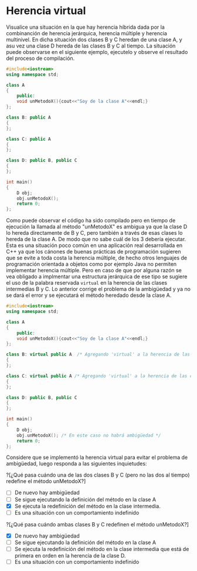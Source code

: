 # Herencia virtual

Visualice una situación en la que hay herencia híbrida dada por la combinanción de herencia jerárquica, herencia múltiple y herencia multinivel. En dicha situación dos clases B y C heredan de una clase A, y asu vez una clase D hereda de las clases B y C al tiempo. La situación puede observarse en el siguiente ejemplo, ejecutelo y observe el resultado del proceso de compilación.

```C++ runnable
#include<iostream>
using namespace std;

class A
{
    public:
    void unMetodoX(){cout<<"Soy de la clase A"<<endl;}
};

class B: public A  
{
};

class C: public A
{
};

class D: public B, public C
{
};

int main()
{
    D obj;
    obj.unMetodoX();
    return 0;
};
```
Como puede observar el código ha sido compilado pero en tiempo de ejecución la llamada al método "unMetodoX" es ambigua ya que la clase D lo hereda directamente de B y C, pero también a través de esas clases lo hereda de la clase A. De modo que no sabe cuál de los 3 debería ejecutar. Esta es una situación poco común en una aplicación real desarrollada en C++ ya que los cánones de buenas prácticas de programación sugieren que se evite a toda costa la herencia múltiple, de hecho otros lenguajes de programación orientada a objetos como por ejemplo Java no permiten implementar herencia múltiple. Pero en caso de que por alguna razón se vea obligado a implmentar una estructura jerárquica de ese tipo se sugiere el uso de la palabra reservada `virtual` en la herencia de las clases intermedias B y C. Lo anterior corrige el problema de la ambigüedad y ya no se dará el error y se ejecutará el método heredado desde la clase A.

```C++ runnable
#include<iostream>
using namespace std;

class A
{
    public:
    void unMetodoX(){cout<<"Soy de la clase A"<<endl;}
};

class B: virtual public A  /* Agregando 'virtual' a la herencia de las clases derivadas intermedias */
{
};

class C: virtual public A /* Agregando 'virtual' a la herencia de las clases derivadas intermedias */
{
};

class D: public B, public C
{
};

int main()
{
    D obj;
    obj.unMetodoX(); /* En este caso no habrá ambigüedad */
    return 0;
};
```
Considere que se implementó la herencia virtual para evitar el problema de ambigüedad, luego responda a las siguientes inquietudes:

?[¿Qué pasa cuándo una de las dos clases B y C (pero no las dos al tiempo) redefine el método unMetodoX?]
-[ ] De nuevo hay ambigüedad
-[ ] Se sigue ejecutando la definición del método en la clase A
-[x] Se ejecuta la redefinición del método en la clase intermedia.
-[ ] Es una situación con un comportamiento indefinido

?[¿Qué pasa cuándo ambas clases B y C redefinen el método unMetodoX?]
-[x] De nuevo hay ambigüedad
-[ ] Se sigue ejecutando la definición del método en la clase A
-[ ] Se ejecuta la redefinición del método en la clase intermedia que está de primera en orden en la herencia de la clase D.
-[ ] Es una situación con un comportamiento indefinido
